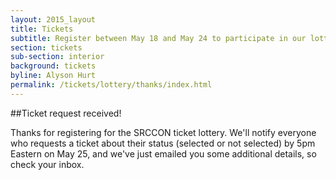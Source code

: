 ```yaml
---
layout: 2015_layout
title: Tickets
subtitle: Register between May 18 and May 24 to participate in our lottery for SRCCON 2016 tickets.
section: tickets
sub-section: interior
background: tickets
byline: Alyson Hurt
permalink: /tickets/lottery/thanks/index.html
---
```

##Ticket request received!

Thanks for registering for the SRCCON ticket lottery. We'll notify everyone who requests a ticket about their status (selected or not selected) by 5pm Eastern on May 25, and we've just emailed you some additional details, so check your inbox.
